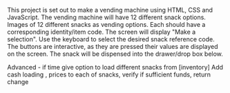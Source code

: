 This project is set out to make a vending machine using HTML, CSS and JavaScript.
The vending machine will have 12 different snack options.
Images of 12 different snacks as vending options. Each should have a corresponding identity/item code.
The screen will display "Make a selection".
Use the keyboard to select the desired snack reference code. The buttons are interactive, as they are pressed their values are displayed on the screen.
The snack will be dispensed into the drawer/drop box below.

Advanced - if time
give option to load different snacks from [inventory]
Add cash loading , prices to each of snacks, verify if sufficient funds, return change